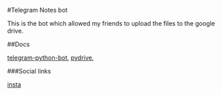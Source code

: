 #Telegram Notes bot

This is the bot which allowed my friends to upload the files to the google drive.

##Docs

[telegram-python-bot](https://github.com/python-telegram-bot/python-telegram-bot),
[pydrive](https://pythonhosted.org/PyDrive/),

###Social links

[insta](https://www.instagram.com/edantuti)
